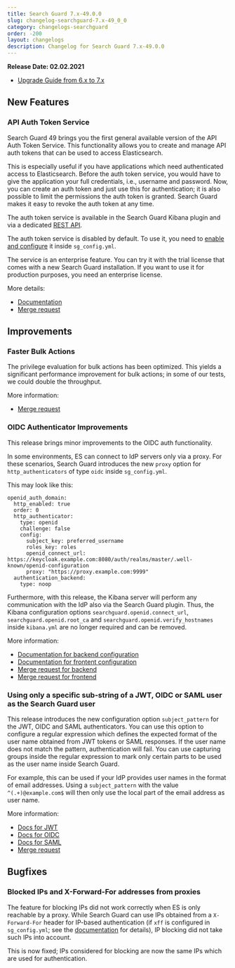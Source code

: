 ```yaml
---
title: Search Guard 7.x-49.0.0
slug: changelog-searchguard-7.x-49_0_0
category: changelogs-searchguard
order: -200
layout: changelogs
description: Changelog for Search Guard 7.x-49.0.0	
---
```


<!--- Copyright 2021 floragunn GmbH -->

**Release Date: 02.02.2021**

* [Upgrade Guide from 6.x to 7.x](../_docs_installation/installation_upgrading_6_7.md)

## New Features



### API Auth Token Service

Search Guard 49 brings you the first general available version of the API Auth Token Service. This functionality allows you to create and manage API auth tokens that can be used to access Elasticsearch.

This is especially useful if you have applications which need authenticated access to Elasticsearch. Before the auth token service, you would have to give the application your full credentials, i.e., username and password. Now, you can create an auth token and just use this for authentication; it is also possible to limit the permissions the auth token is granted. Search Guard makes it easy to revoke the auth token at any time.

The auth token service is available in the Search Guard Kibana plugin and via a dedicated [REST API](https://docs.search-guard.com/latest/search-guard-auth-tokens#creating-auth-tokens).

The auth token service is disabled by default. To use it, you need to [enable and configure](https://docs.search-guard.com/latest/search-guard-auth-tokens#configuring-the-search-guard-auth-token-service) it inside `sg_config.yml`.

The service is an enterprise feature. You can try it with the trial license that comes with a new Search Guard installation. If you want to use it for production purposes, you need an enterprise license.

More details:
* [Documentation](https://docs.search-guard.com/latest/search-guard-auth-tokens)
* [Merge request](https://git.floragunn.com/search-guard/search-guard-suite-enterprise/-/merge_requests/35)
<p />
 
## Improvements

### Faster Bulk Actions

The privilege evaluation for bulk actions has been optimized. This yields a significant performance improvement for bulk actions; in some of our tests, we could double the throughput.

More information:
* [Merge request](https://git.floragunn.com/search-guard/search-guard-suite/-/merge_requests/89)
<p />

### OIDC Authenticator Improvements

This release brings minor improvements to the OIDC auth functionality.

In some environments, ES can connect to IdP servers only via a proxy. For these scenarios, Search Guard introduces the new `proxy` option for `http_authenticators` of type `oidc` inside `sg_config.yml`.

This may look like this:

```
openid_auth_domain:
  http_enabled: true
  order: 0
  http_authenticator:
    type: openid
    challenge: false
    config:
      subject_key: preferred_username
      roles_key: roles
      openid_connect_url: https://keycloak.example.com:8080/auth/realms/master/.well-known/openid-configuration
      proxy: "https://proxy.example.com:9999"
  authentication_backend:
    type: noop
```

Furthermore, with this release, the Kibana server will perform any communication with the IdP also via the Search Guard plugin. Thus, the Kibana configuration options `searchguard.openid.connect_url`,  `searchguard.openid.root_ca` and `searchguard.openid.verify_hostnames` inside  `kibana.yml` are no longer required and can be removed.

More information:
* [Documentation for backend configuration](https://docs.search-guard.com/latest/openid-json-web-keys)
* [Documentation for frontent configuration](https://docs.search-guard.com/latest/kibana-authentication-openid)
* [Merge request for backend](https://git.floragunn.com/search-guard/search-guard-suite-enterprise/-/merge_requests/39)
* [Merge request for frontend](https://git.floragunn.com/search-guard/search-guard-kibana-plugin/-/merge_requests/646)
<p />

### Using only a specific sub-string of a JWT, OIDC or SAML user as the Search Guard user

This release introduces the new configuration option `subject_pattern` for the JWT, OIDC and SAML authenticators. You can use this option to configure a regular expression which defines the expected format of the user name obtained from JWT tokens or SAML responses. If the user name does not match the pattern, authentication will fail. You can use capturing groups inside the regular expression to mark only certain parts to be used as the user name inside Search Guard.

For example, this can be used if your IdP provides user names in the format of email addresses. Using a `subject_pattern` with the value `^(.+)@example.com$` will then only use the local part of the email address as user name.

More information:

* [Docs for JWT](https://docs.search-guard.com/latest/json-web-tokens)
* [Docs for OIDC](https://docs.search-guard.com/latest/openid-json-web-keys)
* [Docs for SAML](https://docs.search-guard.com/latest/saml-authentication)
* [Merge request](https://git.floragunn.com/search-guard/search-guard-suite-enterprise/-/merge_requests/44)


## Bugfixes

### Blocked IPs and X-Forward-For addresses from proxies

The feature for blocking IPs did not work correctly when ES is only reachable by a proxy. While Search Guard can use IPs obtained from a `X-Forward-For` header for IP-based authentication (if `xff` is configured in `sg_config.yml`; see the [documentation](https://docs.search-guard.com/latest/authentication-authorization#http) for details), IP blocking did not take such IPs into account.

This is now fixed; IPs considered for blocking are now the same IPs which are used for authentication.



